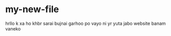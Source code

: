 ﻿# my-new-file
hrllo k xa ho khbr sarai bujnai garhoo po vayo ni yr yuta jabo website banam vaneko 
